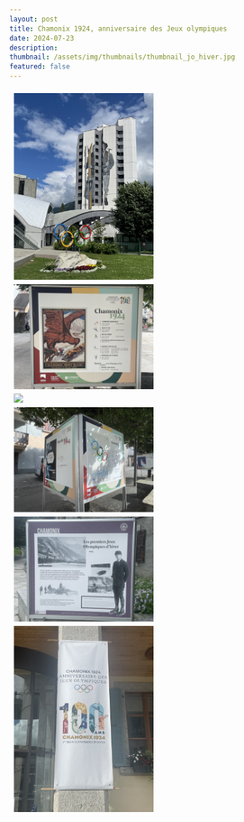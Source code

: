 ```yaml
---
layout: post
title: Chamonix 1924, anniversaire des Jeux olympiques 
date: 2024-07-23
description:
thumbnail: /assets/img/thumbnails/thumbnail_jo_hiver.jpg
featured: false
---
```


<style>
.row {
  display: flex;
  flex-wrap: wrap;
  padding: 0 4px;
}

/* Create four equal columns that sits next to each other */
.column {
  flex: 25%;
  max-width: 50%;
  padding: 0 4px;
}

.column img {
  margin-top: 8px;
  vertical-align: middle;
  width: 100%;
}

/* Responsive layout - makes a two column-layout instead of four columns */
@media screen and (max-width: 800px) {
  .column {
    flex: 50%;
    max-width: 50%;
  }
}

/* Responsive layout - makes the two columns stack on top of each other instead of next to each other */
@media screen and (max-width: 600px) {
  .column {
    flex: 100%;
    max-width: 100%;
  }
}
</style>


<div class="row">
  <div class="column">
    <img src="/assets/img/cham072024/IMG_2006.JPG">
    <img src="/assets/img/cham072024/IMG_2043.JPG">
    <img src="/assets/img/cham072024/IMG_2044.JPG">
  </div>
  <div class="column">
    <img src="/assets/img/cham072024/IMG_2047.JPG">
    <img src="/assets/img/cham072024/IMG_2054.JPG">
    <img src="/assets/img/cham072024/IMG_2057.JPG">
  </div>
</div>